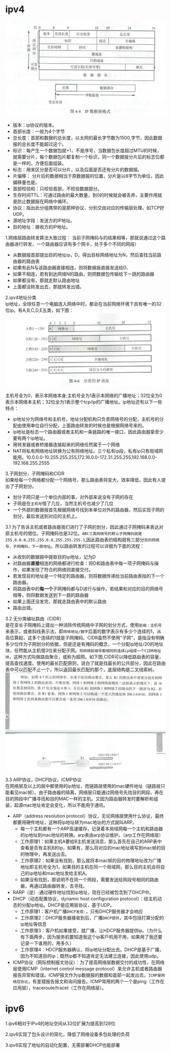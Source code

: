 # ipv4  

![ipv4数据报格式](https://github.com/781303842/Mainstudy/blob/master/ALLIMG/ipv4%E6%95%B0%E6%8D%AE%E6%8A%A5%E6%A0%BC%E5%BC%8F.png)  

- 版本：ip协议的版本。 
- 首部长度：一般为4个字节
- 总长度：首部和数据的总长度，以太网的最长字节数为1500,字节，因此数据报的总长度不能超过这个。
- 标识：每产生一个数据包就+1，不是序号，当数据包长度超过MTU的时候，就需要分片，每个数据包片都复制一个标识，同一个数据报分片后的标志位都是一样的，方便后面组装。
- 标志：用来区分是否可以分片，以及后面是否还有分片的数据报。
- 片偏移： 分片后的数据相当于原数据报的位置，分片是以8字节为单位，因此偏移量也是。
- 首部校验和：只校验首部，不校验数据部分。
- 生存时间TTL：可通过路由的最大数量，到0的时候就会被丢弃，主要作用就是防止数据报在网络中循环。
- 协议：指出此分组携带的是那种协议，分别交由对应的传输层处理，如TCP好UDP。
- 源地址字段：发送方的IP地址。
- 目的地址：接收方的IP地址。  


1.网络层路由转发算法大致过程：
当前子网掩码与的结果相等，那就说通过这个路由器进行转发，一个路由器应该有多个网卡，处于多个不同的网段）
- 从数据报首部提出目的地址ip，D，得出目标网络地址为N，然后查找当前路由器的路由表
- 如果有此N与该路由器直接相连，则将数据报直接发送给D、
- 如果不相连，若有到达网络N的路由，则把数据包传输给下一跳的路由器
- 如果都没有，那就走默认路由地址
- 上面都没转发出去，那就转发出错。  

2.ipv4地址分类  
ip地址，全球任意一个电脑连入网络中时，都会在当前网络环境下具有唯一的32位ip。有A,B,C,D,E五类，如下图：
![分类的ip地址](https://github.com/781303842/Mainstudy/blob/master/ALLIMG/%E5%88%86%E7%B1%BB%E7%9A%84ip%E5%9C%B0%E5%9D%80.png)  

主机号全为0，表示本网络本身;主机号全为1表示本网络的广播地址；32位全为0表示本网络本主机；32位全为1表示整个tcp/ip的广播地址。ip地址还有以下一些特点：
- ip地址分为网络号和主机号，地址分配机构只负责网络号的分配，主机号的分配由使用单位自行分配，上面路由转发的时候也是根据网络号来的。  
- ip地址是标志一个路由器或者主机和一条链路的唯一接口，因此路由器挚至少要有两个ip地址。
- 用转发器或者桥接器连接起来的网络任然属于一个网络
- NAT将私有网络地址转换为公有网络地址。三个私有ip段，私有ip只有局域网能用。10.0.0.0-10.255.255.255,172.16.0.0-172.31.255.255,192.168.0.0-192.168.255.2555  

3.子网划分，子网掩码和CIDR  
如果给每一个网络都分配一个网络号，那么路由表将变大，效率降低。因此有人提出了子网划分。
- 划分子网只是一个单位内部的事，对外部来说没有子网的存在
- 子网是在`主机号`借了几位，当然主机号也减少了几位
- 一个外部的数据报首先根据网络号找到本单位对外的路由器，然后实现子网的划分，最后发送到对应的主机上。  

3.1 为了告诉主机或者路由器我们进行了子网的划分，因此通过子网掩码来表达对原主机号的借位。子网掩码也是32位。`ABC三类网络号的默认子网掩码就是255.0.0.0,255.255.0.0,255.255.255.1`,因此路由表的结构就有三部分`目的网络号，子网掩码，下一跳地址`。所以路由转发的过程可以详细为下面的流程：
- 从收到的数据报中提取目的ip地址，记为D
- 对路由器**直接**相连的网络都进行检查：将D和路由表中每一项子网掩码与操作，如果发现了符合的网络则直接交付。
- 若发现目的地址是一个特定的路由器，则将数据传递给当前路由表指的下一个路由器。
- 将路由表中的**每一个**子网掩码都与D进行与操作，若结果和对应的目的网络号相等，则将数据发送到下一跳的路由器
- 如果上面还没发完，那就走路由表中的默认路由
- 路由出错。  

3.2 无分类编址路由（CIDR）  
是在变长子网掩码上提出一种消除传统网络中子网的划分方式，使用`前缀：主机号`来表示，或者斜线表示法，即`网络地址/数字`后面的数字表示有多少个连续的1，从高位算起，这多个连续的1就是子网掩码。CIDR虽然不使用"子网"，是指没有明确多少位作为子网划分的依据，但是还是有掩码的概念，一个分配ip地址/20的地址块，任然能从主机借3位来分配子网。`将网络前缀号都相同的连续ip组成一个CIDR地址块`，这种方式叫做路由聚合，或称为超网。如下图,CIDR可以降低路由表的容量，提高查找速度。使用的最长匹配原则，说白了就是找最长的公共部分，因此在路由表中可以匹配不止一个，所以返回最长匹配的那个，底层结构是二叉线索树。
![CIDR](https://github.com/781303842/Mainstudy/blob/master/ALLIMG/CIDR.png)  

3.3 ARP协议，DHCP协议，ICMP协议  
在网络层及以上的层中都使用的ip地址，而链路层使用的mac硬件地址（链路层只能看见mac帧）。由于路由器的隔离，网络层只能通过网络号先找目的网段，再在目的网段中广播寻找和目的MAC一样的主机。又因为路由器转发时要解析和组装，起源mac地址肯定会变化，所以不能用于通讯。
- ARP（address resolution protocol）协议，无论网络层使用什么协议，最终都要用硬件地址，这种将ip地址转为mac地址的方式就叫ARP。
    + 每一个主机都有一个ARP高速缓存，记录着本局域网每一个主机和路由器的ip地址到mac地址的转换。arp表由arp协议维护。（arp工作在网络层）
    + 工作原理1：如果主机A要给B主机发送消息，那么首先在自己的ARP表中查看是否有主机B的ip，如果有，那么将对应的mac地址填写到mac帧的目的物理中，再发送出去。
    + 工作原理2：如果没有找到，那么就将本mac帧的目的物理地址改为广播地址即主机号全为1，如果目的主机在同一个局域网，那么目的主机会将自己的ip地址和mac地址发给主机A。
    + 如果没有找到，那说明不在同一个网段，需要发送给网段号相同的路由器，再通过路由器转发，去寻找。
- RARP（逆）:通过硬件地址找到ip地址，现在已经被包含到了DHCP中。
- DHCP（动态配置协议，dynamic host configuration protocol）：给主机动态的分配ip地址。DHCP是应用层协议，基于UDP。
    + 工作原理1：客户机广播`DHCP发现:`，只有DHCP服务器才会响应
    + 工作原理2：DHCP服务器接收到后，广播`DHCP提供`，其中包括打算分配的ip地址等信息
    + 工作原理3：客户机如果接受，就广播，让HDCP服务器提供ip。（为什么有下面两步，因为服务机要知道我这个ip客户机用不用，如果用了我还要记录一下谁用的，用多久）
    + 工作原理4：HDCP服务器确认，将ip地址分配出去。DHCP是基于广播，因为不知道目的ip；既然ip都不知道肯定无法建立连接，因此使用udp。
- ICMP协议（网际控制报文协议）：为了提高网络层数据交付的成功性，在网络层使用ICMP（internet control message protocol）来允许主机或者路由器报告异常和错误。ICMP报文作为ip数据报的数据和首部一起发出去，`ICMP是网络层协议`，有差错报告报文和询问报告。ICMP常用的两个一个是ping（工作在应用层），traceroute/tracet（工作在网络层）。   

# ipv6
1.ipv6相对于IPv4的地址空间从32位扩展为提高到128位  

2.ipv6实现了包头设计的简化，降低了网络设备多包处理的负荷  

3.ipv6实现了地址的自动化配置，无需部署DHCP也能部署
